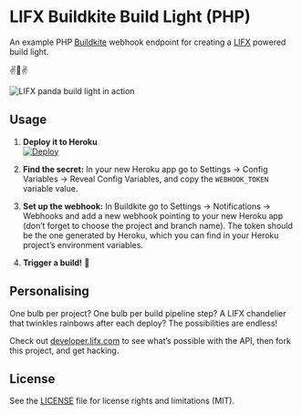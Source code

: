 # LIFX Buildkite Build Light (PHP)

An example PHP [Buildkite](https://buildkite.com/) webhook endpoint for creating a [LIFX](https://lifx.com/) powered build light.

:v::panda_face::v:

![LIFX panda build light in action](http://i.imgur.com/FrBTgnf.gif)

## Usage

1. **Deploy it to Heroku** <br>[![Deploy](https://www.herokucdn.com/deploy/button.svg)](https://heroku.com/deploy)

2. **Find the secret:** In your new Heroku app go to Settings → Config Variables → Reveal Config Variables, and copy the `WEBHOOK_TOKEN` variable value.

3. **Set up the webhook:** In Buildkite go to Settings → Notifications → Webhooks and add a new webhook pointing to your new Heroku app (don’t forget to choose the project and branch name). The token should be the one generated by Heroku, which you can find in your Heroku project’s environment variables.

4. **Trigger a build!** :tada:

## Personalising

One bulb per project? One bulb per build pipeline step? A LIFX chandelier that twinkles rainbows after each deploy? The possibilities are endless!

Check out [developer.lifx.com](https://developer.lifx.com/) to see what’s possible with the API, then fork this project, and get hacking.

## License

See the [LICENSE](LICENSE.md) file for license rights and limitations (MIT).
